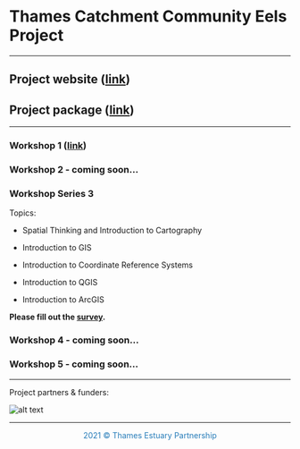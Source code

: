 # Thames Catchment Community Eels Project

<hr>

## Project website (<a href="https://www.thamesriverstrust.org.uk/thames-catchment-community-eels-project/" target="_blank">link</a>)

## Project package (<a href="https://storymaps.arcgis.com/collections/7cf499061da14932875025e129bfd104" target="_blank">link</a>)

<hr>

### Workshop 1 (<a href="https://storymaps.arcgis.com/stories/37f0acf5f5e64562b5c93440293b436b" target="_blank">link</a>)

### Workshop 2 - coming soon...

### Workshop Series 3

Topics:

- Spatial Thinking and Introduction to Cartography

- Introduction to GIS

- Introduction to Coordinate Reference Systems

- Introduction to QGIS

- Introduction to ArcGIS

**Please fill out the <a href="https://thamesestuarypartnership.github.io/thameseels/workshops/index.html#1" target="_blank">survey</a>.**

### Workshop 4 - coming soon...

### Workshop 5 - coming soon...

<hr>

Project partners & funders: 

![alt text](https://raw.githubusercontent.com/ThamesEstuaryPartnership/thameseels/main/Partner%20Acknowlegements%20Band%20V2.png)

<hr>
<center><p style="color:#267CB9">2021 © Thames Estuary Partnership</p></center>

<link rel="stylesheet" href="https://cdnjs.cloudflare.com/ajax/libs/font-awesome/4.7.0/css/font-awesome.min.css">
<p style="text-align: center;">
<a href="https://www.thamesestuarypartnership.org/" target="_blank" class="fa fa-globe fa-lg" style="color:#267CB9"></a> <a href="mailto:w.bodnar@ucl.ac.uk" class="fa fa-envelope fa-lg" style="color:#267CB9"></a>
